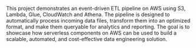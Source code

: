 This project demonstrates an event-driven ETL pipeline on AWS using S3, Lambda, Glue, CloudWatch and Athena. The pipeline is designed to automatically process incoming data files, transform them into an optimized format, and make them queryable for analytics and reporting.
The goal is to showcase how serverless components on AWS can be used to build a scalable, automated, and cost-effective data engineering solution.

